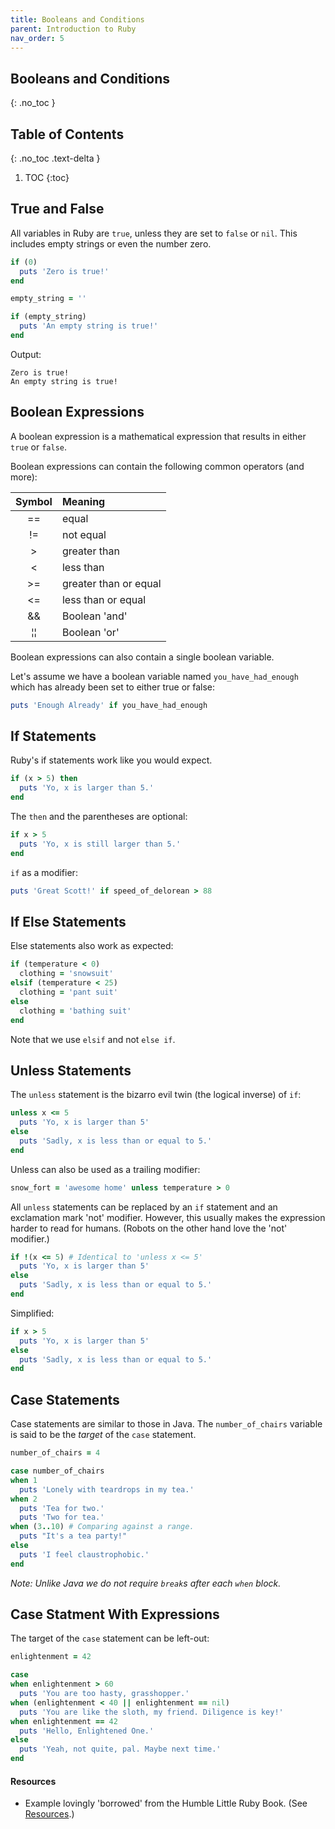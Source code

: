 ```yaml
---
title: Booleans and Conditions
parent: Introduction to Ruby
nav_order: 5
---
```


<!--prettier-ignore-start-->
## Booleans and Conditions
{: .no_toc }

## Table of Contents
{: .no_toc .text-delta }

1. TOC
{:toc}

<!--prettier-ignore-end-->

## True and False

All variables in Ruby are `true`, unless they are set to `false` or `nil`. This includes empty strings or even the number zero.

```ruby
if (0)
  puts 'Zero is true!'
end

empty_string = ''

if (empty_string)
  puts 'An empty string is true!'
end
```

Output:

```
Zero is true!
An empty string is true!
```

## Boolean Expressions

A boolean expression is a mathematical expression that results in either `true` or `false`.

Boolean expressions can contain the following common operators (and more):

|      Symbol      | Meaning               |
| :--------------: | :-------------------- |
|        ==        | equal                 |
|        !=        | not equal             |
|        >         | greater than          |
|        <         | less than             |
|        >=        | greater than or equal |
|        <=        | less than or equal    |
|        &&        | Boolean 'and'         |
| &brvbar;&brvbar; | Boolean 'or'          |

Boolean expressions can also contain a single boolean variable.

Let's assume we have a boolean variable named `you_have_had_enough` which has already been set to either true or false:

```ruby
puts 'Enough Already' if you_have_had_enough
```

## If Statements

Ruby's if statements work like you would expect.

```ruby
if (x > 5) then
  puts 'Yo, x is larger than 5.'
end
```

The `then` and the parentheses are optional:

```ruby
if x > 5
  puts 'Yo, x is still larger than 5.'
end
```

`if` as a modifier:

```ruby
puts 'Great Scott!' if speed_of_delorean > 88
```

## If Else Statements

Else statements also work as expected:

```ruby
if (temperature < 0)
  clothing = 'snowsuit'
elsif (temperature < 25)
  clothing = 'pant suit'
else
  clothing = 'bathing suit'
end
```

Note that we use `elsif` and not `else if`.

## Unless Statements

The `unless` statement is the bizarro evil twin (the logical inverse) of `if`:

```ruby
unless x <= 5
  puts 'Yo, x is larger than 5'
else
  puts 'Sadly, x is less than or equal to 5.'
end
```

Unless can also be used as a trailing modifier:

```ruby
snow_fort = 'awesome home' unless temperature > 0
```

All `unless` statements can be replaced by an `if` statement and an exclamation mark 'not' modifier. However, this usually makes the expression harder to read for humans. (Robots on the other hand love the 'not' modifier.)

```ruby
if !(x <= 5) # Identical to 'unless x <= 5'
  puts 'Yo, x is larger than 5'
else
  puts 'Sadly, x is less than or equal to 5.'
end
```

Simplified:

```ruby
if x > 5
  puts 'Yo, x is larger than 5'
else
  puts 'Sadly, x is less than or equal to 5.'
end
```

## Case Statements

Case statements are similar to those in Java. The `number_of_chairs` variable is said to be the _target_ of the `case` statement.

```ruby
number_of_chairs = 4

case number_of_chairs
when 1
  puts 'Lonely with teardrops in my tea.'
when 2
  puts 'Tea for two.'
  puts 'Two for tea.'
when (3..10) # Comparing against a range.
  puts "It's a tea party!"
else
  puts 'I feel claustrophobic.'
end
```

_Note: Unlike Java we do not require `break`s after each `when` block._

## Case Statment With Expressions

The target of the `case` statement can be left-out:

```ruby
enlightenment = 42

case
when enlightenment > 60
  puts 'You are too hasty, grasshopper.'
when (enlightenment < 40 || enlightenment == nil)
  puts 'You are like the sloth, my friend. Diligence is key!'
when enlightenment == 42
  puts 'Hello, Enlightened One.'
else
  puts 'Yeah, not quite, pal. Maybe next time.'
end
```

#### Resources

- Example lovingly 'borrowed' from the Humble Little Ruby Book. (See [Resources](08-scope-and-more-resources.html#resources).)
